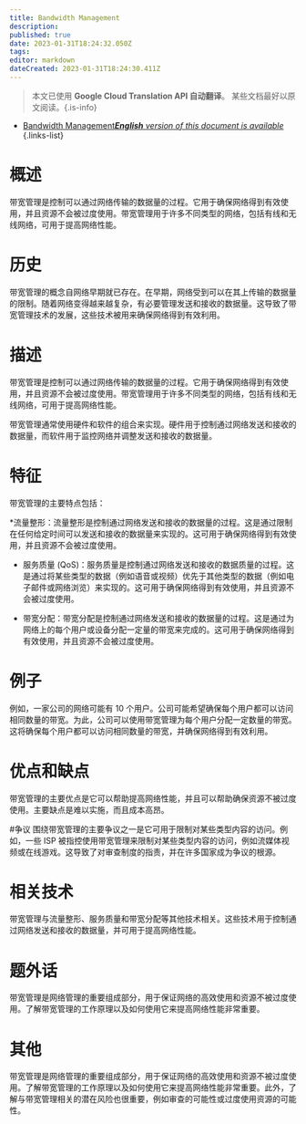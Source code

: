 ```yaml
---
title: Bandwidth Management
description: 
published: true
date: 2023-01-31T18:24:32.050Z
tags: 
editor: markdown
dateCreated: 2023-01-31T18:24:30.411Z
---
```


> 本文已使用 **Google Cloud Translation API 自动翻译**。
某些文档最好以原文阅读。{.is-info}

- [Bandwidth Management***English** version of this document is available*](/en/Knowledge-base/Dictionary/bandwidth-management)
{.links-list}


# 概述
带宽管理是控制可以通过网络传输的数据量的过程。它用于确保网络得到有效使用，并且资源不会被过度使用。带宽管理用于许多不同类型的网络，包括有线和无线网络，可用于提高网络性能。

# 历史
带宽管理的概念自网络早期就已存在。在早期，网络受到可以在其上传输的数据量的限制。随着网络变得越来越复杂，有必要管理发送和接收的数据量。这导致了带宽管理技术的发展，这些技术被用来确保网络得到有效利用。

# 描述
带宽管理是控制可以通过网络传输的数据量的过程。它用于确保网络得到有效使用，并且资源不会被过度使用。带宽管理用于许多不同类型的网络，包括有线和无线网络，可用于提高网络性能。

带宽管理通常使用硬件和软件的组合来实现。硬件用于控制通过网络发送和接收的数据量，而软件用于监控网络并调整发送和接收的数据量。

# 特征
带宽管理的主要特点包括：

*流量整形：流量整形是控制通过网络发送和接收的数据量的过程。这是通过限制在任何给定时间可以发送和接收的数据量来实现的。这可用于确保网络得到有效使用，并且资源不会被过度使用。

* 服务质量 (QoS)：服务质量是控制通过网络发送和接收的数据质量的过程。这是通过将某些类型的数据（例如语音或视频）优先于其他类型的数据（例如电子邮件或网络浏览）来实现的。这可用于确保网络得到有效使用，并且资源不会被过度使用。

* 带宽分配：带宽分配是控制通过网络发送和接收的数据量的过程。这是通过为网络上的每个用户或设备分配一定量的带宽来完成的。这可用于确保网络得到有效使用，并且资源不会被过度使用。

# 例子
例如，一家公司的网络可能有 10 个用户。公司可能希望确保每个用户都可以访问相同数量的带宽。为此，公司可以使用带宽管理为每个用户分配一定数量的带宽。这将确保每个用户都可以访问相同数量的带宽，并确保网络得到有效利用。

# 优点和缺点
带宽管理的主要优点是它可以帮助提高网络性能，并且可以帮助确保资源不被过度使用。主要缺点是难以实施，而且成本高昂。

#争议
围绕带宽管理的主要争议之一是它可用于限制对某些类型内容的访问。例如，一些 ISP 被指控使用带宽管理来限制对某些类型内容的访问，例如流媒体视频或在线游戏。这导致了对审查制度的指责，并在许多国家成为争议的根源。

# 相关技术
带宽管理与流量整形、服务质量和带宽分配等其他技术相关。这些技术用于控制通过网络发送和接收的数据量，并可用于提高网络性能。

# 题外话
带宽管理是网络管理的重要组成部分，用于保证网络的高效使用和资源不被过度使用。了解带宽管理的工作原理以及如何使用它来提高网络性能非常重要。

# 其他
带宽管理是网络管理的重要组成部分，用于保证网络的高效使用和资源不被过度使用。了解带宽管理的工作原理以及如何使用它来提高网络性能非常重要。此外，了解与带宽管理相关的潜在风险也很重要，例如审查的可能性或过度使用资源的可能性。
